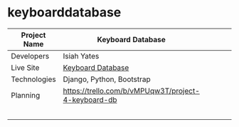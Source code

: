 # keyboarddatabase

| Project Name | Keyboard Database                                                 |   |   |   |   |   |   |   |   |
|--------------|-------------------------------------------------------------------|---|---|---|---|---|---|---|---|
| Developers   | Isiah Yates                                                       |   |   |   |   |   |   |   |   |
| Live Site    | [Keyboard Database](https://keyboarddatabase-iy90.herokuapp.com/) |   |   |   |   |   |   |   |   |
| Technologies | Django, Python, Bootstrap                                         |   |   |   |   |   |   |   |   |
| Planning     | https://trello.com/b/vMPUqw3T/project-4-keyboard-db               |   |   |   |   |   |   |   |   |
|              |                                                                   |   |   |   |   |   |   |   |   |
|              |                                                                   |   |   |   |   |   |   |   |   |
|              |                                                                   |   |   |   |   |   |   |   |   |
|              |                                                                   |   |   |   |   |   |   |   |   |
|              |                                                                   |   |   |   |   |   |   |   |   |
